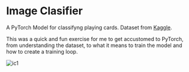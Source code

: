 # Image Clasifier

A PyTorch Model for classifyng playing cards. Dataset from [Kaggle](https://www.kaggle.com/datasets/gpiosenka/cards-image-datasetclassification).

This was a quick and fun exercise for me to get accustomed to PyTorch, from understanding the dataset, to what it means to train the model and how to create a training loop.

![ic1](https://github.com/alexandra-burca/ImageClassifier/assets/127431550/9be6bbd3-dfc9-4e64-b84c-98cf293fc821)
